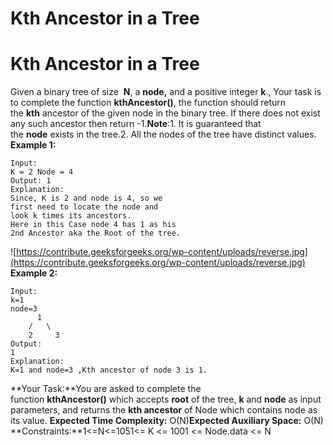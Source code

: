 # Kth Ancestor in a Tree

# Kth Ancestor in a Tree
Given a binary tree of size  **N**, a **node,** and a positive integer **k**., Your task is to complete the function **kthAncestor()**, the function should return the **kth** ancestor of the given node in the binary tree. If there does not exist any such ancestor then return -1.**Note**:1. It is guaranteed that the **node** exists in the tree.2. All the nodes of the tree have distinct values.
**Example 1:**
```
Input:
K = 2 Node = 4
Output: 1
Explanation:
Since, K is 2 and node is 4, so we
first need to locate the node and
look k times its ancestors.
Here in this Case node 4 has 1 as his
2nd Ancestor aka the Root of the tree.
```
![https://contribute.geeksforgeeks.org/wp-content/uploads/reverse.jpg](https://contribute.geeksforgeeks.org/wp-content/uploads/reverse.jpg)
**Example 2:**
```
Input:
k=1
node=3
      1
    /   \
    2     3
Output:
1
Explanation:
K=1 and node=3 ,Kth ancestor of node 3 is 1.
```
**Your Task:**You are asked to complete the function **kthAncestor()** which accepts **root** of the tree, **k** and **node** as input parameters, and returns the **kth ancestor** of Node which contains node as its value.
**Expected Time Complexity:** O(N)**Expected Auxiliary Space:** O(N)
**Constraints:**1<=N<=1051<= K <= 1001 <= Node.data <= N